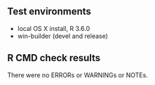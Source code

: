 ## Test environments
* local OS X install, R 3.6.0
* win-builder (devel and release)

## R CMD check results
There were no ERRORs or WARNINGs or NOTEs. 

